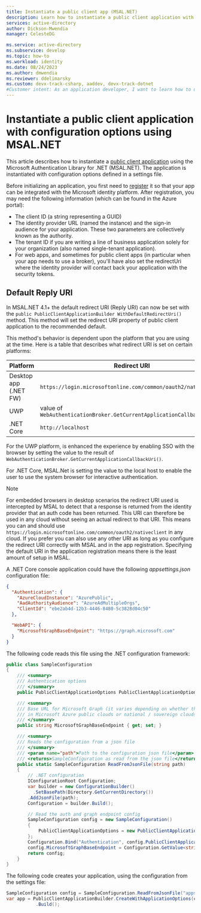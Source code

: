 ```yaml
---
title: Instantiate a public client app (MSAL.NET)
description: Learn how to instantiate a public client application with configuration options using the Microsoft Authentication Library for .NET (MSAL.NET).
services: active-directory
author: Dickson-Mwendia
manager: CelesteDG

ms.service: active-directory
ms.subservice: develop
ms.topic: how-to
ms.workload: identity
ms.date: 08/24/2023
ms.author: dmwendia
ms.reviewer: ddelimarsky
ms.custom: devx-track-csharp, aaddev, devx-track-dotnet
#Customer intent: As an application developer, I want to learn how to use application config options so I can instantiate a public client app.
---
```


# Instantiate a public client application with configuration options using MSAL.NET

This article describes how to instantiate a [public client application](msal-client-applications.md) using the Microsoft Authentication Library for .NET (MSAL.NET).  The application is instantiated with configuration options defined in a settings file.

Before initializing an application, you first need to [register](quickstart-register-app.md) it so that your app can be integrated with the Microsoft identity platform. After registration, you may need the following information (which can be found in the Azure portal):

- The client ID (a string representing a GUID)
- The identity provider URL (named the instance) and the sign-in audience for your application. These two parameters are collectively known as the authority.
- The tenant ID if you are writing a line of business application solely for your organization (also named single-tenant application).
- For web apps, and sometimes for public client apps (in particular when your app needs to use a broker), you'll have also set the redirectUri where the identity provider will contact back your application with the security tokens.

## Default Reply URI

In MSAL.NET 4.1+ the default redirect URI (Reply URI) can now be set with the `public PublicClientApplicationBuilder WithDefaultRedirectUri()` method. This method will set the redirect URI property of public client application to the recommended default.

This method's behavior is dependent upon the platform that you are using at the time. Here is a table that describes what redirect URI is set on certain platforms:

Platform  | Redirect URI  
---------  | --------------
Desktop app (.NET FW) | `https://login.microsoftonline.com/common/oauth2/nativeclient` 
UWP | value of `WebAuthenticationBroker.GetCurrentApplicationCallbackUri()`
.NET Core | `http://localhost`

For the UWP platform, is enhanced the experience by enabling SSO with the browser by setting the value to the result of `WebAuthenticationBroker.GetCurrentApplicationCallbackUri()`. 

For .NET Core, MSAL.Net is setting the value to the local host to enable the user to use the system browser for interactive authentication.

> [!NOTE]
> For embedded browsers in desktop scenarios the redirect URI used is intercepted by MSAL to detect that a response is returned from the identity provider that an auth code has been returned. This URI can therefore be used in any cloud without seeing an actual redirect to that URI. This means you can and should use `https://login.microsoftonline.com/common/oauth2/nativeclient` in any cloud. If you prefer you can also use any other URI as long as you configure the redirect URI correctly with MSAL and in the app registration. Specifying the default URI in the application registration means there is the least amount of setup in MSAL.


A .NET Core console application could have the following *appsettings.json* configuration file:

```json
{
  "Authentication": {
    "AzureCloudInstance": "AzurePublic",
    "AadAuthorityAudience": "AzureAdMultipleOrgs",
    "ClientId": "ebe2ab4d-12b3-4446-8480-5c3828d04c50"
  },

  "WebAPI": {
    "MicrosoftGraphBaseEndpoint": "https://graph.microsoft.com"
  }
}
```

The following code reads this file using the .NET configuration framework:

```csharp
public class SampleConfiguration
{
    /// <summary>
    /// Authentication options
    /// </summary>
    public PublicClientApplicationOptions PublicClientApplicationOptions { get; set; }

    /// <summary>
    /// Base URL for Microsoft Graph (it varies depending on whether the application is ran
    /// in Microsoft Azure public clouds or national / sovereign clouds
    /// </summary>
    public string MicrosoftGraphBaseEndpoint { get; set; }

    /// <summary>
    /// Reads the configuration from a json file
    /// </summary>
    /// <param name="path">Path to the configuration json file</param>
    /// <returns>SampleConfiguration as read from the json file</returns>
    public static SampleConfiguration ReadFromJsonFile(string path)
    {
        // .NET configuration
        IConfigurationRoot Configuration;
        var builder = new ConfigurationBuilder()
          .SetBasePath(Directory.GetCurrentDirectory())
        .AddJsonFile(path);
        Configuration = builder.Build();

        // Read the auth and graph endpoint config
        SampleConfiguration config = new SampleConfiguration()
        {
            PublicClientApplicationOptions = new PublicClientApplicationOptions()
        };
        Configuration.Bind("Authentication", config.PublicClientApplicationOptions);
        config.MicrosoftGraphBaseEndpoint = Configuration.GetValue<string>("WebAPI:MicrosoftGraphBaseEndpoint");
        return config;
    }
}
```

The following code creates your application, using the configuration from the settings file:

```csharp
SampleConfiguration config = SampleConfiguration.ReadFromJsonFile("appsettings.json");
var app = PublicClientApplicationBuilder.CreateWithApplicationOptions(config.PublicClientApplicationOptions)
           .Build();
```
